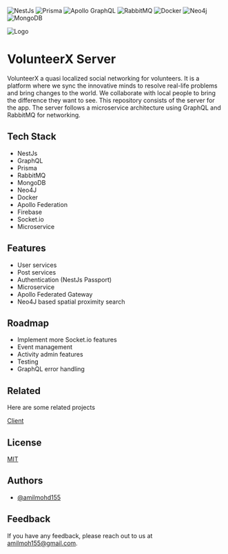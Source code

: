 
![NestJs](https://img.shields.io/badge/NestJs-v10.3.3-white?logo=nestjs&logoColor=%23E0234E&link=https%3A%2F%2Fnestjs.com%2F) 
![Prisma](https://img.shields.io/badge/Prisma-blue?logo=prisma&logoColor=%232D3748&link=https%3A%2F%2Fwww.prisma.io%2F)
![Apollo GraphQL](https://img.shields.io/badge/Apollo_GraphQL-green?style=flat&logo=apollographql&logoColor=%23311C87)
![RabbitMQ](https://img.shields.io/badge/RabbitMQ-maroon?logo=rabbitmq&logoColor=%23FF6600&link=https%3A%2F%2Fwww.rabbitmq.com%2F)
![Docker](https://img.shields.io/badge/Docker-purple?logo=docker&logoColor=%232496ED&link=https%3A%2F%2Fwww.docker.com%2F)
![Neo4j](https://img.shields.io/badge/Neo4j-white?logo=neo4j&logoColor=%234581C3&link=https%3A%2F%2Fneo4j.com%2F)
![MongoDB](https://img.shields.io/badge/MongoDB-%23F23?logo=mongodb&logoColor=%2347A248&link=https%3A%2F%2Fmongodb.com)





![Logo](https://ucarecdn.com/7da583d8-67c7-45aa-8dc7-939622db4b61/-/preview/50x50/-/rasterize/)

# VolunteerX Server

VolunteerX a quasi localized social networking for volunteers. It is a platform where we sync the innovative minds to resolve real-life problems and bring changes to the world. We collaborate with local people to bring the difference they want to see. This repository consists of the server for the app. The server follows a microservice architecture using GraphQL and RabbitMQ for networking.

## Tech Stack

- NestJs
- GraphQL
- Prisma
- RabbitMQ
- MongoDB
- Neo4J
- Docker
- Apollo Federation
- Firebase
- Socket.io
- Microservice


## Features

- User services
- Post services
- Authentication (NestJs Passport)
- Microservice
- Apollo Federated Gateway
- Neo4J based spatial proximity search


## Roadmap

- Implement more Socket.io features
- Event management
- Activity admin features
- Testing
- GraphQL error handling


## Related

Here are some related projects

[Client](https://github.com/volunteer-x/client)


## License

[MIT](./LICENSE)


## Authors

- [@amilmohd155](https://github.com/amilmohd155)


## Feedback

If you have any feedback, please reach out to us at amilmoh155@gmail.com.

